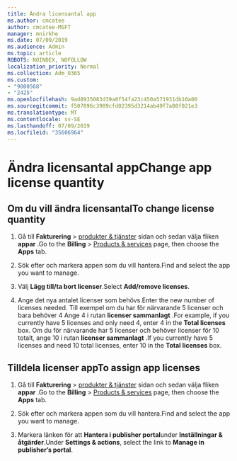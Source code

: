 ```yaml
---
title: Ändra licensantal app
ms.author: cmcatee
author: cmcatee-MSFT
manager: mnirkhe
ms.date: 07/09/2019
ms.audience: Admin
ms.topic: article
ROBOTS: NOINDEX, NOFOLLOW
localization_priority: Normal
ms.collection: Adm_O365
ms.custom:
- "9000568"
- "2425"
ms.openlocfilehash: 9ad8935083d39a0f54fa23c450a571931db10a00
ms.sourcegitcommit: f507896c3909cfd02395d3214ab49f7a08f021e3
ms.translationtype: MT
ms.contentlocale: sv-SE
ms.lasthandoff: 07/09/2019
ms.locfileid: "35606964"
---
```

# <a name="change-app-license-quantity"></a><span data-ttu-id="52e4d-102">Ändra licensantal app</span><span class="sxs-lookup"><span data-stu-id="52e4d-102">Change app license quantity</span></span>

## <a name="to-change-license-quantity"></a><span data-ttu-id="52e4d-103">Om du vill ändra licensantal</span><span class="sxs-lookup"><span data-stu-id="52e4d-103">To change license quantity</span></span>

1. <span data-ttu-id="52e4d-104">Gå till **Fakturering** > [produkter & tjänster](https://go.microsoft.com/fwlink/p/?linkid=842054) sidan och sedan välja fliken **appar** .</span><span class="sxs-lookup"><span data-stu-id="52e4d-104">Go to the **Billing** > [Products & services](https://go.microsoft.com/fwlink/p/?linkid=842054) page, then choose the **Apps** tab.</span></span>

2. <span data-ttu-id="52e4d-105">Sök efter och markera appen som du vill hantera.</span><span class="sxs-lookup"><span data-stu-id="52e4d-105">Find and select the app you want to manage.</span></span>  

3. <span data-ttu-id="52e4d-106">Välj **Lägg till/ta bort licenser**.</span><span class="sxs-lookup"><span data-stu-id="52e4d-106">Select **Add/remove licenses**.</span></span>

4. <span data-ttu-id="52e4d-107">Ange det nya antalet licenser som behövs.</span><span class="sxs-lookup"><span data-stu-id="52e4d-107">Enter the new number of licenses needed.</span></span> <span data-ttu-id="52e4d-108">Till exempel om du har för närvarande 5 licenser och bara behöver 4 Ange 4 i rutan **licenser sammanlagt** .</span><span class="sxs-lookup"><span data-stu-id="52e4d-108">For example, if you currently have 5 licenses and only need 4, enter 4 in the **Total licenses** box.</span></span> <span data-ttu-id="52e4d-109">Om du för närvarande har 5 licenser och behöver licenser för 10 totalt, ange 10 i rutan **licenser sammanlagt** .</span><span class="sxs-lookup"><span data-stu-id="52e4d-109">If you currently have 5 licenses and need 10 total licenses, enter 10 in the **Total licenses** box.</span></span>

## <a name="to-assign-app-licenses"></a><span data-ttu-id="52e4d-110">Tilldela licenser app</span><span class="sxs-lookup"><span data-stu-id="52e4d-110">To assign app licenses</span></span>

1. <span data-ttu-id="52e4d-111">Gå till **Fakturering** > [produkter & tjänster](https://go.microsoft.com/fwlink/p/?linkid=842054) sidan och sedan välja fliken **appar** .</span><span class="sxs-lookup"><span data-stu-id="52e4d-111">Go to the **Billing** > [Products & services](https://go.microsoft.com/fwlink/p/?linkid=842054) page, then choose the **Apps** tab.</span></span>

2. <span data-ttu-id="52e4d-112">Sök efter och markera appen som du vill hantera.</span><span class="sxs-lookup"><span data-stu-id="52e4d-112">Find and select the app you want to manage.</span></span>  

3. <span data-ttu-id="52e4d-113">Markera länken för att **Hantera i publisher portal**under **Inställningar & åtgärder**.</span><span class="sxs-lookup"><span data-stu-id="52e4d-113">Under **Settings & actions**, select the link to **Manage in publisher’s portal**.</span></span>